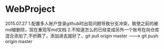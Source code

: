 # WebProject
2015.07.27
1.配置多人账户登录github时出现问题导致分支冲突，致使之前的被md被删除，现在重现写md文档
2.不知道怎么的已经变成另外一个账号在向仓库混合添加了,不折腾了，添加进去就好了，git pull origin master --->  git push origin master
